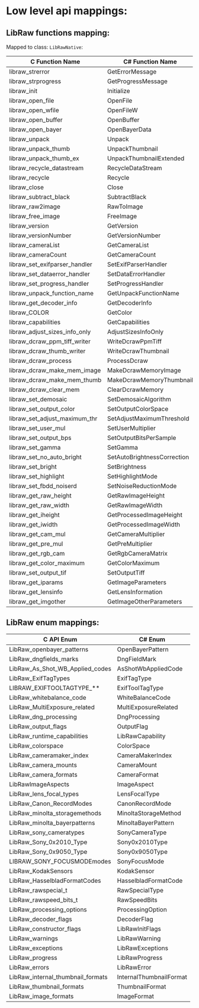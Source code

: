 # Low level api mappings:

## LibRaw functions mapping:
Mapped to class: `LibRawNative`:

| C Function Name               | C# Function Name            |
| ----------------------------- | --------------------------- |
| libraw_strerror               | GetErrorMessage             |
| libraw_strprogress            | GetProgressMessage          |
| libraw_init                   | Initialize                  |
| libraw_open_file              | OpenFile                    |
| libraw_open_wfile             | OpenFileW                   |
| libraw_open_buffer            | OpenBuffer                  |
| libraw_open_bayer             | OpenBayerData               |
| libraw_unpack                 | Unpack                      |
| libraw_unpack_thumb           | UnpackThumbnail             |
| libraw_unpack_thumb_ex        | UnpackThumbnailExtended     |
| libraw_recycle_datastream     | RecycleDataStream           |
| libraw_recycle                | Recycle                     |
| libraw_close                  | Close                       |
| libraw_subtract_black         | SubtractBlack               |
| libraw_raw2image              | RawToImage                  |
| libraw_free_image             | FreeImage                   |
| libraw_version                | GetVersion                  |
| libraw_versionNumber          | GetVersionNumber            |
| libraw_cameraList             | GetCameraList               |
| libraw_cameraCount            | GetCameraCount              |
| libraw_set_exifparser_handler | SetExifParserHandler        |
| libraw_set_dataerror_handler  | SetDataErrorHandler         |
| libraw_set_progress_handler   | SetProgressHandler          |
| libraw_unpack_function_name   | GetUnpackFunctionName       |
| libraw_get_decoder_info       | GetDecoderInfo              |
| libraw_COLOR                  | GetColor                    |
| libraw_capabilities           | GetCapabilities             |
| libraw_adjust_sizes_info_only | AdjustSizesInfoOnly         |
| libraw_dcraw_ppm_tiff_writer  | WriteDcrawPpmTiff           |
| libraw_dcraw_thumb_writer     | WriteDcrawThumbnail         |
| libraw_dcraw_process          | ProcessDcraw                |
| libraw_dcraw_make_mem_image   | MakeDcrawMemoryImage        |
| libraw_dcraw_make_mem_thumb   | MakeDcrawMemoryThumbnail    |
| libraw_dcraw_clear_mem        | ClearDcrawMemory            |
| libraw_set_demosaic           | SetDemosaicAlgorithm        |
| libraw_set_output_color       | SetOutputColorSpace         |
| libraw_set_adjust_maximum_thr | SetAdjustMaximumThreshold   |
| libraw_set_user_mul           | SetUserMultiplier           |
| libraw_set_output_bps         | SetOutputBitsPerSample      |
| libraw_set_gamma              | SetGamma                    |
| libraw_set_no_auto_bright     | SetAutoBrightnessCorrection |
| libraw_set_bright             | SetBrightness               |
| libraw_set_highlight          | SetHighlightMode            |
| libraw_set_fbdd_noiserd       | SetNoiseReductionMode       |
| libraw_get_raw_height         | GetRawImageHeight           |
| libraw_get_raw_width          | GetRawImageWidth            |
| libraw_get_iheight            | GetProcessedImageHeight     |
| libraw_get_iwidth             | GetProcessedImageWidth      |
| libraw_get_cam_mul            | GetCameraMultiplier         |
| libraw_get_pre_mul            | GetPreMultiplier            |
| libraw_get_rgb_cam            | GetRgbCameraMatrix          |
| libraw_get_color_maximum      | GetColorMaximum             |
| libraw_set_output_tif         | SetOutputTiff               |
| libraw_get_iparams            | GetImageParameters          |
| libraw_get_lensinfo           | GetLensInformation          |
| libraw_get_imgother           | GetImageOtherParameters     |

## LibRaw enum mappings:
| C API Enum                        | C# Enum                 |
| --------------------------------- | ----------------------- |
| LibRaw_openbayer_patterns         | OpenBayerPattern        |
| LibRaw_dngfields_marks            | DngFieldMark            |
| LibRaw_As_Shot_WB_Applied_codes   | AsShotWbAppliedCode     |
| LibRaw_ExifTagTypes               | ExifTagType             |
| LIBRAW_EXIFTOOLTAGTYPE_**         | ExifToolTagType         |
| LibRaw_whitebalance_code          | WhiteBalanceCode        |
| LibRaw_MultiExposure_related      | MultiExposureRelated    |
| LibRaw_dng_processing             | DngProcessing           |
| LibRaw_output_flags               | OutputFlag              |
| LibRaw_runtime_capabilities       | LibRawCapability        |
| LibRaw_colorspace                 | ColorSpace              |
| LibRaw_cameramaker_index          | CameraMakerIndex        |
| LibRaw_camera_mounts              | CameraMount             |
| LibRaw_camera_formats             | CameraFormat            |
| LibRawImageAspects                | ImageAspect             |
| LibRaw_lens_focal_types           | LensFocalType           |
| LibRaw_Canon_RecordModes          | CanonRecordMode         |
| LibRaw_minolta_storagemethods     | MinoltaStorageMethod    |
| LibRaw_minolta_bayerpatterns      | MinoltaBayerPattern     |
| LibRaw_sony_cameratypes           | SonyCameraType          |
| LibRaw_Sony_0x2010_Type           | Sony0x2010Type          |
| LibRaw_Sony_0x9050_Type           | Sony0x9050Type          |
| LIBRAW_SONY_FOCUSMODEmodes        | SonyFocusMode           |
| LibRaw_KodakSensors               | KodakSensor             |
| LibRaw_HasselbladFormatCodes      | HasselbladFormatCode    |
| LibRaw_rawspecial_t               | RawSpecialType          |
| LibRaw_rawspeed_bits_t            | RawSpeedBits            |
| LibRaw_processing_options         | ProcessingOption        |
| LibRaw_decoder_flags              | DecoderFlag             |
| LibRaw_constructor_flags          | LibRawInitFlags         |
| LibRaw_warnings                   | LibRawWarning           |
| LibRaw_exceptions                 | LibRawExceptions        |
| LibRaw_progress                   | LibRawProgress          |
| LibRaw_errors                     | LibRawError             |
| LibRaw_internal_thumbnail_formats | InternalThumbnailFormat |
| LibRaw_thumbnail_formats          | ThumbnailFormat         |
| LibRaw_image_formats              | ImageFormat             |